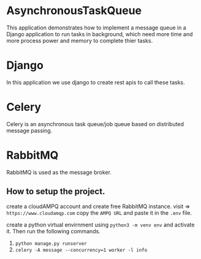 # AsynchronousTaskQueue

This application demonstrates how to implement a message queue in a Django application to run tasks in background,
which need more time and more process power and memory to complete thier tasks.


# Django 

In this application we use django to create rest apis to call these tasks.

# Celery

Celery is an asynchronous task queue/job queue based on distributed message passing. 

# RabbitMQ

RabbitMQ is used as the message broker.

## How to setup the project.

create a cloudAMPQ account and create free RabbitMQ instance. visit => `https://www.cloudamqp.com`
copy the `AMPQ URL` and paste it in the `.env` file.

create a python virtual envirnment using `python3 -m venv env` and activate it.
Then run the following commands.
1. `python manage.py runserver`
2. `celery -A message --concurrency=1 worker -l info`
